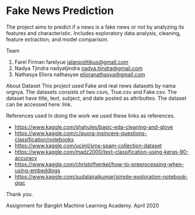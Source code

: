 # Fake News Prediction

The project aims to predict if a news is a fake news or not by analyzing its features and characteristic. Includes exploratory data analysis, cleaning, feature extraction, and model comparison.

Team
1. Farel Firman
farelyue
jalanpolitikus@gmail.com
2. Nadya Tjindra
nadyatjindra
nadya.tjindra@gmail.com
3. Nathasya Eliora
nathasyae
elioranathasya@gmail.com


About Dataset
This project used Fake and real news datasets by nama orgnya. The datasets consists of two csvs, True.csv and Fake.csv. The dataset have title, text, subject, and date posted as attributtes. The dataset can be accessed here: link.

References used
In doing the work we used these links as references.
- https://www.kaggle.com/shahules/basic-eda-cleaning-and-glove
- https://www.kaggle.com/c/quora-insincere-questions-classification/notebooks
- https://www.kaggle.com/uciml/sms-spam-collection-dataset
- https://www.kaggle.com/madz2000/text-classification-using-keras-90-accuracy
- https://www.kaggle.com/christofhenkel/how-to-preprocessing-when-using-embeddings 
- https://www.kaggle.com/sudalairajkumar/simple-exploration-notebook-qiqc

Thank you.

Assignment for Bangkit Machine Learning Academy.
April 2020
